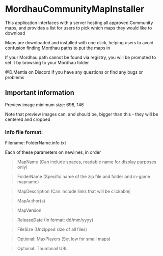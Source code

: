 # MordhauCommunityMapInstaller
This application interfaces with a server hosting all approved Community maps, and provides a list for users to pick which maps they would like to download

Maps are downloaded and installed with one click, helping users to avoid confusion finding Mordhau paths to put the maps in

If your Mordhau path cannot be found via registry, you will be prompted to set it by browsing to your Mordhau folder

@D.Mentia on Discord if you have any questions or find any bugs or problems




## Important information

Preview image minimum size: 698, 146

Note that preview images can, and should be, bigger than this - they will be centered and cropped


### Info file format:

Filename: FolderName.info.txt

Each of these parameters on newlines, in order




>MapName (Can include spaces, readable name for display purposes only)

>FolderName (Specific name of the zip file and folder and in-game mapname)

>MapDescription (Can include links that will be clickable)

>MapAuthor(s)

>MapVersion

>ReleaseDate (In format: dd/mm/yyyy)

>FileSize (Unzipped size of all files)

>Optional: MaxPlayers (Set low for small maps)

>Optional: Thumbnail URL

